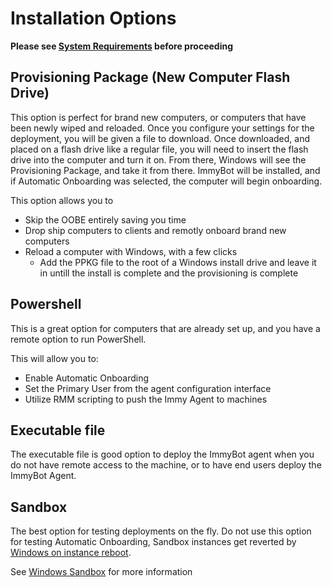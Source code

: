 # Installation Options
**Please see [System Requirements](./system-requirements.md) before proceeding**

## Provisioning Package (New Computer Flash Drive)
This option is perfect for brand new computers, or computers that have been newly wiped and reloaded. Once you configure your settings for the deployment, you will be given a file to download. Once downloaded, and placed on a flash drive like a regular file, you will need to insert the flash drive into the computer and turn it on. From there, Windows will see the Provisioning Package, and take it from there. ImmyBot will be installed, and if Automatic Onboarding was selected, the computer will begin onboarding.

This option allows you to
- Skip the OOBE entirely saving you time
- Drop ship computers to clients and remotly onboard brand new computers
- Reload a computer with Windows, with a few clicks
  - Add the PPKG file to the root of a Windows install drive and leave it in untill the install is complete and the provisioning is complete

## Powershell
This is a great option for computers that are already set up, and you have a remote option to run PowerShell.

This will allow you to:
- Enable Automatic Onboarding
- Set the Primary User from the agent configuration interface
- Utilize RMM scripting to push the Immy Agent to machines

## Executable file

The executable file is good option to deploy the ImmyBot agent when you do not have remote access to the machine, or to have end users deploy the ImmyBot Agent.

## Sandbox
The best option for testing deployments on the fly. Do not use this option for testing Automatic Onboarding, Sandbox instances get reverted by [Windows on instance reboot](https://learn.microsoft.com/en-us/windows/security/application-security/application-isolation/windows-sandbox/).

See [Windows Sandbox](./windows-sandbox.md) for more information